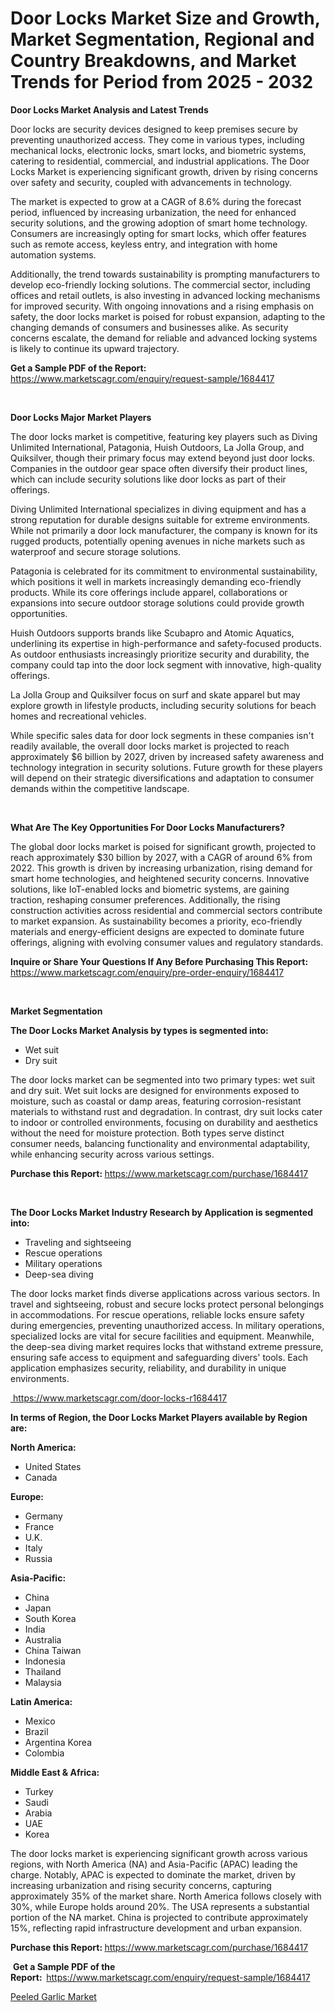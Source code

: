 <p><h1>Door Locks Market Size and Growth, Market Segmentation, Regional and Country Breakdowns, and Market Trends for Period from 2025 -  2032</h1></p><p><strong>Door Locks Market Analysis and Latest Trends</strong></p>
<p><p>Door locks are security devices designed to keep premises secure by preventing unauthorized access. They come in various types, including mechanical locks, electronic locks, smart locks, and biometric systems, catering to residential, commercial, and industrial applications. The Door Locks Market is experiencing significant growth, driven by rising concerns over safety and security, coupled with advancements in technology.</p><p>The market is expected to grow at a CAGR of 8.6% during the forecast period, influenced by increasing urbanization, the need for enhanced security solutions, and the growing adoption of smart home technology. Consumers are increasingly opting for smart locks, which offer features such as remote access, keyless entry, and integration with home automation systems.</p><p>Additionally, the trend towards sustainability is prompting manufacturers to develop eco-friendly locking solutions. The commercial sector, including offices and retail outlets, is also investing in advanced locking mechanisms for improved security. With ongoing innovations and a rising emphasis on safety, the door locks market is poised for robust expansion, adapting to the changing demands of consumers and businesses alike. As security concerns escalate, the demand for reliable and advanced locking systems is likely to continue its upward trajectory.</p></p>
<p><strong>Get a Sample PDF of the Report:&nbsp;</strong> <a href="https://www.marketscagr.com/enquiry/request-sample/1684417?utm_campaign=1999&utm_medium=2&utm_source=Github&utm_content=ia&utm_term=08022025&utm_id=door-locks">https://www.marketscagr.com/enquiry/request-sample/1684417</a></p>
<p>&nbsp;</p>
<p><strong>Door Locks Major Market Players</strong></p>
<p><p>The door locks market is competitive, featuring key players such as Diving Unlimited International, Patagonia, Huish Outdoors, La Jolla Group, and Quiksilver, though their primary focus may extend beyond just door locks. Companies in the outdoor gear space often diversify their product lines, which can include security solutions like door locks as part of their offerings.</p><p>Diving Unlimited International specializes in diving equipment and has a strong reputation for durable designs suitable for extreme environments. While not primarily a door lock manufacturer, the company is known for its rugged products, potentially opening avenues in niche markets such as waterproof and secure storage solutions.</p><p>Patagonia is celebrated for its commitment to environmental sustainability, which positions it well in markets increasingly demanding eco-friendly products. While its core offerings include apparel, collaborations or expansions into secure outdoor storage solutions could provide growth opportunities.</p><p>Huish Outdoors supports brands like Scubapro and Atomic Aquatics, underlining its expertise in high-performance and safety-focused products. As outdoor enthusiasts increasingly prioritize security and durability, the company could tap into the door lock segment with innovative, high-quality offerings.</p><p>La Jolla Group and Quiksilver focus on surf and skate apparel but may explore growth in lifestyle products, including security solutions for beach homes and recreational vehicles.</p><p>While specific sales data for door lock segments in these companies isn't readily available, the overall door locks market is projected to reach approximately $6 billion by 2027, driven by increased safety awareness and technology integration in security solutions. Future growth for these players will depend on their strategic diversifications and adaptation to consumer demands within the competitive landscape.</p></p>
<p>&nbsp;</p>
<p><strong>What Are The Key Opportunities For Door Locks Manufacturers?</strong></p>
<p><p>The global door locks market is poised for significant growth, projected to reach approximately $30 billion by 2027, with a CAGR of around 6% from 2022. This growth is driven by increasing urbanization, rising demand for smart home technologies, and heightened security concerns. Innovative solutions, like IoT-enabled locks and biometric systems, are gaining traction, reshaping consumer preferences. Additionally, the rising construction activities across residential and commercial sectors contribute to market expansion. As sustainability becomes a priority, eco-friendly materials and energy-efficient designs are expected to dominate future offerings, aligning with evolving consumer values and regulatory standards.</p></p>
<p><strong>Inquire or Share Your Questions If Any Before Purchasing This Report:</strong> <a href="https://www.marketscagr.com/enquiry/pre-order-enquiry/1684417?utm_campaign=1999&utm_medium=2&utm_source=Github&utm_content=ia&utm_term=08022025&utm_id=door-locks">https://www.marketscagr.com/enquiry/pre-order-enquiry/1684417</a></p>
<p>&nbsp;</p>
<p><strong>Market Segmentation</strong></p>
<p><strong>The Door Locks Market Analysis by types is segmented into:</strong></p>
<p><ul><li>Wet suit</li><li>Dry suit</li></ul></p>
<p><p>The door locks market can be segmented into two primary types: wet suit and dry suit. Wet suit locks are designed for environments exposed to moisture, such as coastal or damp areas, featuring corrosion-resistant materials to withstand rust and degradation. In contrast, dry suit locks cater to indoor or controlled environments, focusing on durability and aesthetics without the need for moisture protection. Both types serve distinct consumer needs, balancing functionality and environmental adaptability, while enhancing security across various settings.</p></p>
<p><strong>Purchase this Report:&nbsp;</strong><a href="https://www.marketscagr.com/purchase/1684417?utm_campaign=1999&utm_medium=2&utm_source=Github&utm_content=ia&utm_term=08022025&utm_id=door-locks">https://www.marketscagr.com/purchase/1684417</a></p>
<p>&nbsp;</p>
<p><strong>The Door Locks Market Industry Research by Application is segmented into:</strong></p>
<p><ul><li>Traveling and sightseeing</li><li>Rescue operations</li><li>Military operations</li><li>Deep-sea diving</li></ul></p>
<p><p>The door locks market finds diverse applications across various sectors. In travel and sightseeing, robust and secure locks protect personal belongings in accommodations. For rescue operations, reliable locks ensure safety during emergencies, preventing unauthorized access. In military operations, specialized locks are vital for secure facilities and equipment. Meanwhile, the deep-sea diving market requires locks that withstand extreme pressure, ensuring safe access to equipment and safeguarding divers' tools. Each application emphasizes security, reliability, and durability in unique environments.</p></p>
<p><a href="https://www.marketscagr.com/door-locks-r1684417?utm_campaign=1999&utm_medium=2&utm_source=Github&utm_content=ia&utm_term=08022025&utm_id=door-locks">&nbsp;https://www.marketscagr.com/door-locks-r1684417</a></p>
<p><strong>In terms of Region, the Door Locks Market Players available by Region are:</strong></p>
<p>
    <p> <strong> North America: </strong>
        <ul>
            <li>United States</li>
            <li>Canada</li>
        </ul>
        </p> 
    <p> <strong> Europe: </strong>
        <ul>
            <li>Germany</li>
            <li>France</li>
            <li>U.K.</li>
            <li>Italy</li>
            <li>Russia</li>
        </ul>
        </p> 
    <p> <strong> Asia-Pacific: </strong>
        <ul>
            <li>China</li>
            <li>Japan</li>
            <li>South Korea</li>
            <li>India</li>
            <li>Australia</li>
            <li>China Taiwan</li>
            <li>Indonesia</li>
            <li>Thailand</li>
            <li>Malaysia</li>
        </ul>
        </p> 
    <p> <strong> Latin America: </strong>
        <ul>
            <li>Mexico</li>
            <li>Brazil</li>
            <li>Argentina Korea</li>
            <li>Colombia</li>
        </ul>
        </p> 
    <p> <strong> Middle East & Africa: </strong>
        <ul>
            <li>Turkey</li>
            <li>Saudi</li>
            <li>Arabia</li>
            <li>UAE</li>
            <li>Korea</li>
        </ul>
    </p>
    </p>
<p><p>The door locks market is experiencing significant growth across various regions, with North America (NA) and Asia-Pacific (APAC) leading the charge. Notably, APAC is expected to dominate the market, driven by increasing urbanization and rising security concerns, capturing approximately 35% of the market share. North America follows closely with 30%, while Europe holds around 20%. The USA represents a substantial portion of the NA market. China is projected to contribute approximately 15%, reflecting rapid infrastructure development and urban expansion.</p></p>
<p><strong>Purchase this Report: </strong><a href="https://www.marketscagr.com/purchase/1684417?utm_campaign=1999&utm_medium=2&utm_source=Github&utm_content=ia&utm_term=08022025&utm_id=door-locks">https://www.marketscagr.com/purchase/1684417</a></p>
<p>&nbsp;<strong>Get a Sample PDF of the Report:&nbsp;&nbsp;</strong><a href="https://www.marketscagr.com/enquiry/request-sample/1684417?utm_campaign=1999&utm_medium=2&utm_source=Github&utm_content=ia&utm_term=08022025&utm_id=door-locks">https://www.marketscagr.com/enquiry/request-sample/1684417</a></p>
<p><strong></strong></p>
<p><p><a href="https://github.com/tamvrosiya/Market-Research-Report-List-6/blob/main/peeled-garlic-market.md?utm_campaign=1999&utm_medium=2&utm_source=Github&utm_content=ia&utm_term=08022025&utm_id=door-locks">Peeled Garlic Market</a></p></p>